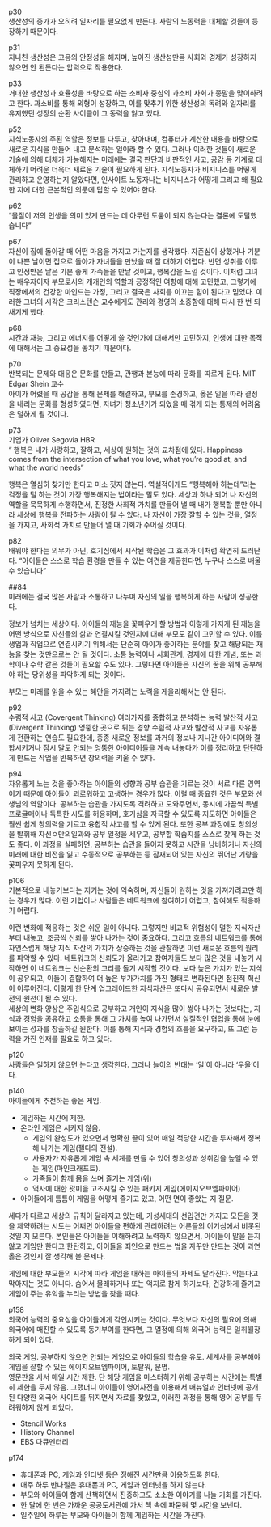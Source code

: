 p30  
생산성의 증가가 오히려 일자리를 필요없게 만든다. 사람의 노동력을 대체할 것들이 등장하기 때문이다.  

p31  
지나친 생산성은 고용의 안정성을 해지며, 높아진 생산성만큼 사회와 경제가 성장하지 않으면 안 된든다는 압력으로 작용한다.  

p33  
거대한 생산성과 효율성을 바탕으로 하는 소비자 중심의 과소비 사회가 종말을 맞이하려고 한다. 과소비를 통해 외형이 성장하고, 이를 맞추기 위한 생산성의 독려와 일자리를 유지했던 성장의 순환 사이클이 그 동력을 잃고 있다.  

p52  
지식노동자의 주된 역할은 정보를 다루고, 찾아내며, 컴퓨터가 계산한 내용을 바탕으로 새로운 지식을 만들어 내고 분석하는 일이라 할 수 있다. 그러나 이러한 것들이 새로운 기술에 의해 대체가 가능해지는 미래에는 결국 판단과 비판적인 사고, 공감 등 기계로 대체하기 어려운 더욱더 새로운 기술이 필요하게 된다. 
지식노동자가 비지니스를 어떻게 관리하고 운영하는지 알았다면, 인사이트 노동자나는 비지니스가 어떻게 그리고 왜 필요한 지에 대한 근본적인 의문에 답할 수 있어야 한다.  

p62  
“물질이 저의 인생을 의미 있게 만드는 데 아무런 도움이 되지 않는다는 결론에 도달했습니다”  

p67  
자신이 집에 돌아갈 때 어떤 마음을 가지고 가는지를 생각했다. 자존심이 상했거나 기분이 나쁜 날이면 집으로 돌아가 자녀들을 만났을 때 잘 대하기 어렵다. 반면 성취를 이루고 인정받은 날은 기분 좋게 가족들을 만날 것이고, 행복감을 느낄 것이다.  이처럼 그녀는 배우자이자 부모로서의 개개인의 역할과 긍정적인 여향에 대해 고민했고, 그렇기에 직장에서의 건강한 마인드는 가정, 그리고 결국은 사회를 이끄는 힘이 된다고 믿었다. 이러한 그녀의 시각은 크리스텐슨 교수에게도 관리와 경영의 소중함에 대해 다시 한 번 되새기게 했다.  

p68  
시간과 재능, 그리고 에너지를 어떻게 쓸 것인가에 대해서만 고민하지, 인생에 대한 목적에 대해서는 그 중요성을 놓치기 때문이다.  

p70  
반복되는 문제와 대응은 문화를 만들고, 관행과 본능에 따라 문화를 따르게 된다. MIT Edgar Shein 교수  
아이가 어렸을 때 공감을 통해 문제를 해결하고, 부모를 존경하고, 옳은 일을 따라 결정을 내리는 문화를 형성하였다면, 자녀가 청소년기가 되었을 때 겪게 되는 통제의 어려움은 덜하게 될 것이다.    

p73   
기업가 Oliver Segovia HBR  
“ 행복은 내가 사랑하고, 잘하고, 세상이 원하는 것의 교차점에 있다.  Happiness comes from the intersection of what you love, what you’re good at, and what the world needs”  

행복은 열심히 찾기만 한다고 미소 짓지 않는다. 역설적이게도 “행복해야 하는데”라는 걱정을 덜 하는 것이 가장 행복해지는 법이라는 말도 있다. 세상과 하나 되어 나 자신의 역할을 묵묵하게 수행하면서, 진정한 사회적 가치를 만들어 낼 때 내가 행복할 뿐만 아니라 세상에 행복을 전파하는 사람이 될 수 있다. 나 자신이 가장 잘할 수 있는 것을, 열정을 가지고, 사회적 가치로 만들어 낼 때 기회가 주어질 것이다.   

p82  
배워야 한다는 의무가 아닌, 호기심에서 시작된 학습은 그 효과가 이처럼 확연히 드러난다. “아이들은 스스로 학습 환경을 만들 수 있는 여견을 제공한다면, 누구나 스스로 배울 수 있습니다”   

##84  
미래에는 결국 많은 사람과 소통하고 나누며 자신의 일을 행복하게 하는 사람이 성공한다.  

정보가 넘치는 세상이다. 아이들의 재능을 꽃피우게 할 방법과 이렇게 가지게 된 재능을 어떤 방식으로 자신들의 삶과 연결시킬 것인지에 대해 부모도 같이 고민할 수 있다. 이를 생업과 직업으로 연결시키기 위해서는 단순히 아이가 좋아하는 분야를 찾고 해당되는 재능을 찾는 것만으로는 안 될 것이다. 소통 능력이나 사회관계, 경제에 대한 개념, 또는 과학이나 수학 같은 것들이 필요할 수도 있다. 그렇다면 아이들은 자신의 꿈을 위해 공부해야 하는 당위성을 파악하게 되는 것이다.  

부모는 미래를 읽을 수 있는 혜안을 가지려는 노력을 게을리해서는 안 된다.  

p92  
수렴적 사고 (Covergent Thinking) 여러가지를 종합하고 분석하는 능력
발산적 사고 (Divergent Thinking) 엉뚱한 곳으로 튀는 경향
수렴적 사고와 발산적 사고를 자유롭게 전환하는 연습도 필요한데, 종종 새로운 정보를 과거의 정보나 지나간 아이디어와 결합시키거나 잠시 말도 안되는 엉뚱한 아이디어들을 계속 내놓다가 이를 정리하고 단단하게 만드는 작업을 반복하면 창의력을 키울 수 있다.  

p94  
자유롭게 노는 것을 좋아하는 아이들의 성향과 공부 습관을 기르는 것이 서로 다른 영역이기 때문에 아이들이 괴로워하고 고생하는 경우가 많다. 이럴 때 중요한 것은 부모와 선생님의 역할이다. 공부하는 습관을 가지도록 격려하고 도와주면서, 동시에 가끔씩 특별 프로글매이나 독특한 시도를 허용하며, 호기심을 자극할 수 있도록 지도하면 아이들은 훨씬 쉽게 창의력을 기르고 융합적 사고를 할 수 있게 된다. 
또한 공부 과정에도 창의성을 발휘해 자신ㅇ만의일과와 공부 일정을 세우고, 공부할 학습지를 스스로 찾게 하는 것도 좋다. 이 과정을 실패하면, 공부하는 습관을 들이지 못하고 시간을 낭비하거나 자신의 미래에 대한 비전을 잃고 수동적으로 공부하는 등 잠재되어 있는 자신의 뛰어난 기량을 꽃피우지 못하게 된다.  

p106  
기본적으로 내놓기보다는 지키는 것에 익숙하며, 자신들이 원하는 것을 가져가려고만 하는 경우가 많다. 이런 기업이나 사람들은 네트워크에 참여하기 어렵고, 참여해도 적응하기 어렵다.  

이런 변화에 적응하는 것은 쉬운 일이 아니다. 그렇지만 비교적 위험성이 덜한 지식자산부터 내놓고, 조금씩 신뢰를 쌓아 나가는 것이 중요하다. 그리고 흐름의 네트워크를 통해 자연스럽게 해당 지식 자산의 가치가 상승하는 것을 관찰하면 이런 새로운 흐름의 원리를 파악할 수 있다. 네트워크의 신뢰도가 올라가고 참여자들도 보다 많은 것을 내놓기 시작하면 이 네트워크는 선순환의 고리를 돌기 시작할 것이다. 보다 높은 가치가 있는 지식이 공유되고, 이들이 결합하여 더 높은 부가가치를 가진 형태로 변화된다면 점진적 혁신이 이루어진다. 이렇게 한 단계 업그레이드한 지식자산은 또다시 공유되면서 새로운 발전의 원천이 될 수 있다.  
세상의 변화 양상은 주입식으로 공부하고 개인이 지식을 많이 쌓아 나가는 것보다는, 지식과 경험을 공유하고 소통을 통해 그 가치를 높여 나가면서 실질적인 협업을 통해 눈에 보이는 성과를 창출하길 원한다. 이를 통해 지식과 경험의 흐름을 요구하고, 또 그런 능력을 가진 인재를 필요로 하고 있다.  

p120  
사람들은 일하지 않으면 논다고 생각한다. 그러나 놀이의 반대는 ’일’이 아니라 ‘우울’이다. 

p140  
아이들에게 추천하는 좋은 게임. 
* 게임하는 시간에 제한. 
* 온라인 게임은 시키지 않음. 
  * 게임의 완성도가 있으면서 명확한 끝이 있어 매일 적당한 시간을 투자해서 정복해 나가는 게임(젤다의 전설). 
  * 사용자가 자유롭게 게임 속 세계를 만들 수 있어 창의성과 성취감을 높일 수 있는 게임(마인크래프트). 
  * 가족들이 함께 몸을 쓰며 즐기는 게임(위)
  * 역사에 대한 괏미을 고조시킬 수 있는 패키지 게임(에이지오브엠파이어)      
* 아이들에게 틈틈이 게임을 어떻게 즐기고 있고, 어떤 면이 좋았는 지 질문.  

세다가 다르고 세상의 규칙이 달라지고 있는데, 기성세대의 선입견만 가지고 모든을 것을 제약하려는 시도는 어쩌면 아이들을 편하게 관리하려는 어른들의 이기심에서 비롯된 것일 지 모른다.  본인들은 아이들을 이해하려고 노력하지 않으면서, 아이들이 말을 듣지 않고 게임만 한다고 한탄하고, 아이들을 죄인으로 만드는 법을 자꾸만 만드는 것이 과연 옳은 것인지 잘 생각해 볼 문제다.  

게임에 대한 부모들의 시각에 따라 게임을 대하는 아이들의 자세도 달라진다. 막는다고 막아지는 것도 아니다. 숨어서 몰래하거나 또는 억지로 참게 하기보다, 건강하게 즐기고 게임이 주는 유익을 누리는 방법을 찾을 때다.    

p158  
외국어 능력의 중요성을 아이들에게 각인시키는 것이다. 무엇보다 자신의 필요에 의해 외국어에 매진할 수 있도록 동기부여를 한다면, 그 열정에 의해 외국어 능력은 일취월장하게 되어 있다. 

외국 게임. 공부하지 않으면 안되는 게임으로 아이들의 학습을 유도. 세계사를 공부해야 게임을 잘할 수 있는 에이지오브엠파이어, 토탈워, 문명.  
영문판을 사서 매일 시간 제한. 단 해당 게임을 마스터하기 위해 공부하는 시간에는 특별히 제한을 두지 않음.  그랬더니 아이들이 영어사전을 이용해서 매뉴얼과 인터넷에 공개된 다양한 외국어 사이트를 뒤지면서 자료를 찾았고, 이러한 과정을 통해 영어 공부를 두려워하지 않게 되었다.  

- Stencil Works  
- History Channel  
- EBS 다큐멘터리  

p174  
* 휴대폰과 PC, 게임과 인터넷 등은 정해진 시간만큼 이용하도록 한다.  
* 매주 하루 반나절은 휴대폰과 PC, 게임과 인터넷을 하지 않는다.  
* 부모와 아이들이 함께 산책하면서 진중하고도 소소한 이야기를 나눌 기회를 가진다.  
* 한 달에 한 번은 가까운 공공도서관에 가서 책 속에 파묻혀 몇 시간을 보낸다.  
* 일주일에 하루는 부모와 아이들이 함께 게임하는 시간을 가진다.  

